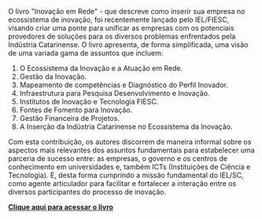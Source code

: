 O livro "Inovação em Rede" - que descreve como inserir sua empresa no ecossistema de inovação, foi recentemente lançado pelo IEL/FIESC, visando criar uma ponte para unificar as empresas com os potenciais provedores de soluções para os diversos problemas enfrentados pela Indústria Catarinense.
O livro apresenta, de forma simplificada, uma visão de uma variada gama de assuntos que incluem:
1. O Ecossistema da Inovação e a Atuação em Rede.
2. Gestão da Inovação.
3. Mapeamento de competências e Diagnóstico do Perfil Inovador.
4. Infraestrutura para Pesquisa Desenvolvimento e Inovação.
5. Institutos de Inovação e Tecnologia FIESC.
6. Fontes de Fomento para Inovação.
7. Gestão Financeira de Projetos.
8. A Inserção da Indústria Catarinense no Ecossistema da Inovação.


Com esta contribuição, os autores discorrem de maneira informal sobre os aspectos mais relevantes dos assuntos fundamentais para estabelecer uma parceria de sucesso entre: as empresas, o governo e os centros de conhecimento em universidades e, também ICTs (Instituições de Ciência e Tecnologia). E, desta forma cumprindo a missão fundamental do IEL/SC, como agente articulador para facilitar e fortalecer a interação entre os diversos participantes do processo de inovação.

[**Clique aqui para acessar o livro**](https://ielsc.org.br/sites/default/files/inline-files/inovacao_em_rede_iel_sc.pdf "https://ielsc.org.br/sites/default/files/inline-files/inovacao_em_rede_iel_sc.pdf")



